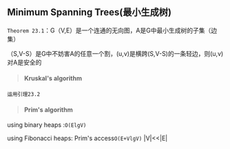 ## Minimum Spanning Trees(最小生成树)



`Theorem 23.1`：G（V,E）是一个连通的无向图，A是G中最小生成树的子集（边集）

（S,V-S）是G中不妨害A的任意一个割，(u,v)是横跨(S,V-S)的一条轻边，则(u,v)对A是安全的

> #### Kruskal's algorithm

`运用引理23.2`

> #### Prim's algorithm



using binary heaps :`O(ElgV)`

using Fibonacci heaps:  Prim's  access`O(E+VlgV)`  |V|<<|E|


